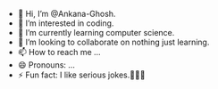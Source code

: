 - 👋 Hi, I’m @Ankana-Ghosh.
- 👀 I’m interested in coding.
- 🌱 I’m currently learning computer science.
- 💞️ I’m looking to collaborate on nothing just learning.
- 📫 How to reach me ...
- 😄 Pronouns: ...
- ⚡ Fun fact: I like serious jokes.🤣😅😂

<!---
Ankana-Ghosh/Ankana-Ghosh is a ✨ special ✨ repository because its `README.md` (this file) appears on your GitHub profile.
You can click the Preview link to take a look at your changes.
--->
